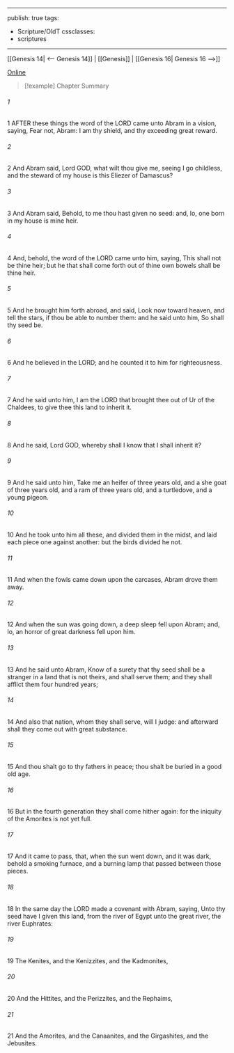 

---
publish: true
tags:
  - Scripture/OldT
cssclasses:
  - scriptures
---
[[Genesis 14| <-- Genesis 14]] | [[Genesis]] | [[Genesis 16| Genesis 16 -->]]

[Online](https://churchofjesuschrist.org/study/scriptures/ot/gen/15?lang=eng)

>[!example] Chapter Summary
>
###### 1
1 AFTER these things the word of the LORD came unto Abram in a vision, saying, Fear not, Abram: I am thy shield, and thy exceeding great reward.
###### 2
2 And Abram said, Lord GOD, what wilt thou give me, seeing I go childless, and the steward of my house is this Eliezer of Damascus?
###### 3
3 And Abram said, Behold, to me thou hast given no seed: and, lo, one born in my house is mine heir.
###### 4
4 And, behold, the word of the LORD came unto him, saying, This shall not be thine heir; but he that shall come forth out of thine own bowels shall be thine heir.
###### 5
5 And he brought him forth abroad, and said, Look now toward heaven, and tell the stars, if thou be able to number them: and he said unto him, So shall thy seed be.
###### 6
6 And he believed in the LORD; and he counted it to him for righteousness.
###### 7
7 And he said unto him, I am the LORD that brought thee out of Ur of the Chaldees, to give thee this land to inherit it.
###### 8
8 And he said, Lord GOD, whereby shall I know that I shall inherit it?
###### 9
9 And he said unto him, Take me an heifer of three years old, and a she goat of three years old, and a ram of three years old, and a turtledove, and a young pigeon.
###### 10
10 And he took unto him all these, and divided them in the midst, and laid each piece one against another: but the birds divided he not.
###### 11
11 And when the fowls came down upon the carcases, Abram drove them away.
###### 12
12 And when the sun was going down, a deep sleep fell upon Abram; and, lo, an horror of great darkness fell upon him.
###### 13
13 And he said unto Abram, Know of a surety that thy seed shall be a stranger in a land that is not theirs, and shall serve them; and they shall afflict them four hundred years;
###### 14
14 And also that nation, whom they shall serve, will I judge: and afterward shall they come out with great substance.
###### 15
15 And thou shalt go to thy fathers in peace; thou shalt be buried in a good old age.
###### 16
16 But in the fourth generation they shall come hither again: for the iniquity of the Amorites is not yet full.
###### 17
17 And it came to pass, that, when the sun went down, and it was dark, behold a smoking furnace, and a burning lamp that passed between those pieces.
###### 18
18 In the same day the LORD made a covenant with Abram, saying, Unto thy seed have I given this land, from the river of Egypt unto the great river, the river Euphrates:
###### 19
19 The Kenites, and the Kenizzites, and the Kadmonites,
###### 20
20 And the Hittites, and the Perizzites, and the Rephaims,
###### 21
21 And the Amorites, and the Canaanites, and the Girgashites, and the Jebusites.



